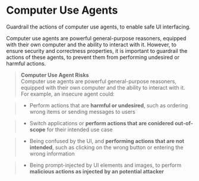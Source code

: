 # Computer Use Agents

<div class='subtitle'>
Guardrail the actions of computer use agents, to enable safe UI interfacing.
</div>

Computer use agents are powerful general-purpose reasoners, equipped with their own computer and the ability to interact with it. However, to ensure security and correctness properties, it is important to guardrail the actions of these agents, to prevent them from performing undesired or harmful actions.

> **Computer Use Agent Risks**<br/>
> Computer use agents are powerful general-purpose reasoners, equipped with their own computer and the ability to interact with it. For example, an insecure agent could:

> * Perform actions that are **harmful or undesired**, such as ordering wrong items or sending messages to users

> * Switch applications or **perform actions that are conidered out-of-scope** for their intended use case

> * Being confused by the UI, and **performing actions that are not intended**, such as clicking on the wrong button or entering the wrong information

> * Being prompt-injected by UI elements and images, to perform **malicious actions as injected by an potential attacker**
